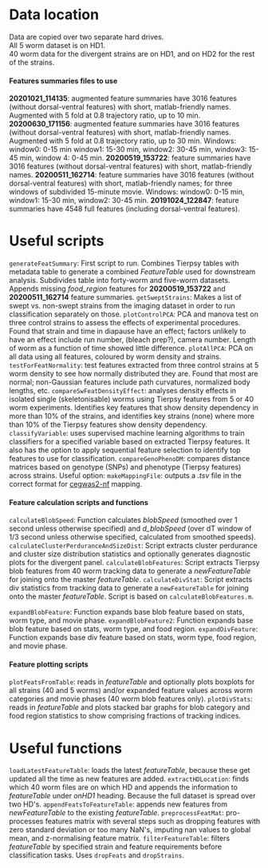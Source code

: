 # Data location

Data are copied over two separate hard drives.  
All 5 worm dataset is on HD1.  
40 worm data for the divergent strains are on HD1, and on HD2 for the rest of the strains.

#### Features summaries files to use

**20201021_114135**: augmented feature summaries have 3016 features (without dorsal-ventral features) with short, matlab-friendly names. Augmented with 5 fold at 0.8 trajectory ratio, up to 10 min.
**20200630_171156**: augmented feature summaries have 3016 features (without dorsal-ventral features) with short, matlab-friendly names. Augmented with 5 fold at 0.8 trajectory ratio, up to 30 min. Windows: window0: 0-15 min window1: 15-30 min, window2: 30-45 min, window3: 15-45 min, window 4: 0-45 min.
**20200519_153722**: feature summaries have 3016 features (without dorsal-ventral features) with short, matlab-friendly names.
**20200511_162714**: feature summaries have 3016 features (without dorsal-ventral features) with short, matlab-friendly names; for three windows of subdivided 15-minute movie. Windows: window0: 0-15 min, window1: 15-30 min, window2: 30-45 min.
**20191024_122847**: feature summaries have 4548 full features (including dorsal-ventral features). 


# Useful scripts

`generateFeatSummary`: First script to run. Combines Tierpsy tables with metadata table to generate a combined *FeatureTable* used for downstream analysis. Subdivides table into forty-worm and five-worm datasets. Appends missing *food_region* features for **20200519_153722** and **20200511_162714** feature summaries.
`getSweptStrains`: Makes a list of swept vs. non-swept strains from the imaging dataset in order to run classification separately on those.
`plotControlPCA`: PCA and manova test on three control strains to assess the effects of experimental procedures. Found that strain and time in diapause have an effect; factors unlikely to have an effect include run number, (bleach prep?), camera number. Length of worm as a function of time showed little difference. 
`plotAllPCA`: PCA on all data using all features, coloured by worm density and strains. 
`testForFeatNormality`: test features extracted from three control strains at 5 worm density to see how normally distributed they are. Found that most are normal; non-Gaussian features include path curvatures, normalized body lengths, etc.
`compareSwFeatDensityEffect`: analyses density effects in isolated single (skeletonisable) worms using Tierpsy features from 5 or 40 worm experiments. Identifies key features that show density dependency in more than 10% of the strains, and identifies key strains (none) where more than 10% of the Tierpsy features show density dependency. 
`classifyVariable`: uses supervised machine learning algorithms to train classifiers for a specified variable based on extracted Tierpsy features. It also has the option to apply sequential feature selection to identify top features to use for classification.
`compareGenoPhenoDM`: compares distance matrices  based on genotype (SNPs) and phenotype (Tierpsy features) across strains. Useful option: `makeMappingFile`: outputs a *.tsv* file in the correct format for [cegwas2-nf](https://github.com/AndersenLab/cegwas2-nf) mapping.

#### Feature calculation scripts and functions

`calculateBlobSpeed`: Function calculates *blobSpeed* (smoothed over 1 second unless otherwise specified) and *d_blobSpeed* (over dT window of 1/3 second unless otherwise specified, calculated from smoothed speeds).
`calculateClusterPerduranceAndSizeDist`: Script extracts cluster perdurance and cluster size distribution statistics and optionally generates diagnostic plots for the divergent panel.
`calculateBlobFeatures`: Script extracts Tierpsy blob features from 40 worm tracking data to generate a *newFeatureTable* for joining onto the master *featureTable*.
`calculateDivStat`: Script extracts div statistics from tracking data to generate a `newFeatureTable` for joining onto the master *featureTable*. Script is based on `calculateBlobFeatures.m`.

`expandBlobFeature`: Function expands base blob feature based on stats, worm type, and movie phase.
`expandBlobFeature2`: Function expands base blob feature based on stats, worm type, and food region.
`expandDivFeature`: Function expands base div feature based on stats, worm type, food region, and movie phase.

#### Feature plotting scripts

`plotFeatsFromTable`: reads in *featureTable* and optionally plots boxplots for all strains (40 and 5 worms) and/or expanded feature values across worm categories and movie phases (40 worm blob features only).
`plotDivStats`: reads in *featureTable* and plots stacked bar graphs for blob category and food region statistics to show comprising fractions of tracking indices.


# Useful functions

`loadLatestFeatureTable`: loads the latest *featureTable*, because these get updated all the time as new features are added.
`extractHDLocation`: finds which 40 worm files are on which HD and appends the information to *featureTable* under *onHD1* heading. Because the full dataset is spread over two HD's. 
`appendFeatsToFeatureTable`: appends new features from *newFeatureTable* to the existing *featureTable*.
`preprocessFeatMat`: pro-processes features matrix with several steps such as dropping features with zero standard deviation or too many NaN's, imputing nan values to global mean, and z-normalising feature matrix.
`filterFeatureTable`: filters *featureTable* by specified strain and feature requirements before classification tasks. Uses `dropFeats` and `dropStrains`.